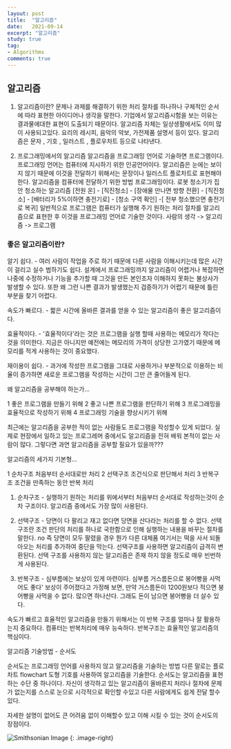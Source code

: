 ```yaml
---
layout: post
title:  "알고리즘"
date:   2021-09-14
excerpt: "알고리즘"
study: true
tag:
- Algorithms 
comments: true
---
```



## 알고리즘

1. 알고리즘이란?
문제나 과제를 해결하기 위한 처리 절차를 하나하나 구체적인 순서에 따라 표현한 아이디어나 생각을 말한다.
기업에서 알고리즘시험을 보는 이유는 결과물에대한 표현이 도출되기 때문이다.
알고리즘 자체는 일상생활에서도 이미 많이 사용되고있다. 요리의 레시피, 음악의 악보, 가전제품 설명서 등이 있다.
알고리즘은 문자 , 기호 , 일러스트 , 플로우차트 등으로 나타낸다.

2. 프로그래밍에서의 알고리즘
알고리즘을 프로그래밍 언어로 기술하면 프로그램이다.
프로그래밍 언어는 컴퓨터에 지시하기 위한 인공언어이다.
알고리즘은 눈에는 보이지 않기 때문에 이것을 전달하기 위해서는 문장이나 일러스트 플로차트로 표현해야 한다.
알고리즘을 컴퓨터에 전달하기 위한 방법 프로그래밍이다.
로봇 청소기가 집안 청소하는 알고리즘
[전원 온] - [직진청소] - [장애물 만나면 방향 전환] - [직진청소] - [배터리가 5%이하면 충전기로] - [청소 구역 확인] -[ 전부 청소했으면 충전기로 복귀]
일반적으로 프로그램은 컴퓨터가 실행해 주기 원하는 처리 절차를 알고리즘으로 표현한 후 이것을 프로그래밍 언어로 기술한 것이다.
사람의 생각 -> 알고리즘 -> 프로그램

### 좋은 알고리즘이란?

알기 쉽다. - 여러 사람이 작업을 주로 하기 때문에 다른 사람을 이해시키는데 많은 시간이 걸리고 실수 범하기도 쉽다. 설계에서 프로그래밍까지 알고리즘이 어렵거나 복잡하면 나중에 수정하거나 기능을 추가할 때 그것을 만든 본인조자 이해하지 못화는 불상사가 발생할 수 있다. 또한 왜 그런 나쁜 결과가 발생했는지 검증하기가 어렵기 때문에 틀린 부분을 찾기 어렵다.

속도가 빠르다. - 짧은 시간에 올바른 결과를 얻을 수 있는 알고리즘이 좋은 알고리즘이다.

효율적이다. - '효율적이다'라는 것은 프로그램을 실행 할때 사용하는 메모리가 작다는 것을 의미한다. 지금은 아니지만 예전에는 메모리의 가격이 상당한 고가였기 때문에 메모리를 적게 사용하는 것이 중요했다.

재이용이 쉽다. - 과거에 작성한 프로그램을 그대로 사용하거나 부분적으로 이용하는 비율이 증가하면 새로운 프로그램을 작성하는 시간이 그만 큰 줄어들게 된다.

왜 알고리즘을 공부해야 하는가...

1 좋은 프로그램을 만들기 위해 2 좋고 나쁜 프로그램을 판단하기 위해 3 프로그래밍을 효율적으로 작성하기 위해 4 프로그래밍 기술을 향상시키기 위해

최근에는 알고리즘을 공부한 적이 없는 사람들도 프로그램을 작성할수 있게 되었다. 실제로 현장에서 일하고 있는 프로그레머 중에서도 알고리즘을 전혀 배워 본적이 없는 사람이 많다. 그렇다면 과연 알고리즘을 공부할 필요가 있을까???

알고리즘의 세가지 기본형...

1 순차구조 처음부터 순서대로만 처리 2 선택구조 조건식으로 판단해서 처리 3 반복구조 조건을 만족하는 동안 반복 처리

1. 순차구조 - 실행하기 원하는 처리를 위에서부터 처음부터 순서대로 작성하는것이 순차 구조이다. 알고리즘 중에서도 가장 많이 사용된다.

2. 선택구조 - 당면이 다 팔리고 재고 없다면 당면을 산다라는 처리를 할 수 없다. 선택구조란 조건 판단의 처리를 하나로 국한함으로 인해 실행하는 내용을 바꾸는 절차를 말한다. no 즉 당면이 모두 팔렸을 경우 뭔가 다른 대체품 여기서는 떡을 사서 되돌아오는 처리를 추가하여 중단을 막는다. 선택구조를 사용하면 알고리즘이 급격히 변환된다. 선택 구조를 사용하지 않는 알고리즘은 존재 하지 않을 정도로 매우 빈번하게 사용된다.

3. 반복구조 - 심부름에는 보상이 있게 마련이다. 심부름 거스름돈으로 붕어빵을 사먹어도 좋다' 보상이 주어졌다고 가정해 보면, 만약 거스름돈이 1200원보다 적으면 붕어빵을 사먹을 수 없다. 많으면 하나산다. 그래도 돈이 남으면 붕어빵을 더 살수 있다.

속도가 빠르고 효율적인 알고리즘을 만들기 위해서는 이 반복 구조를 얼마나 잘 활용하는지 중요하다. 컴퓨터는 반복처리에 매우 능숙하다. 반복구조는 효율적인 알고리즘의 핵심이다.

알고리즘 기술방법 - 순서도

순서도는 프로그래밍 언어를 사용하지 않고 알고리즘을 기술하는 방법
다른 말로는 플로차트 flowchart
도형 기호를 사용하여 알고리즘을 기술한다.
순서도는 알고리즘을 표현하는 수단 중 하나이다. 자신이 생각하고 있는 알고리즘이 올바른지 처리나 절차에 문제가 없는지를 스스로 눈으로 시각적으로 확인할 수있고 다른 사람에게도 쉽게 전달 할수 있다.

자세한 설명이 없어도 큰 어려움 없이 이해할수 있고 이해 시킬 수 있는 것이 순서도의 장점이다.

![Smithsonian Image](https://bittest0341.github.io/assets\img\1_20210914day03.png)
{: .image-right}
